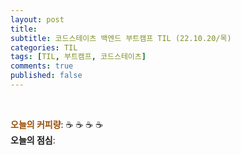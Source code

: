 ```yaml
---
layout: post
title: 
subtitle: 코드스테이츠 백엔드 부트캠프 TIL (22.10.20/목)
categories: TIL
tags: [TIL, 부트캠프, 코드스테이츠]
comments: true
published: false
---
```



<br/>  

<span style="color:#994C00">**오늘의 커피량**</span>: ☕️ ☕️ ☕️ ☕️  
**오늘의 점심**: 
